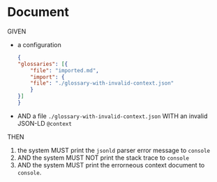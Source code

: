 # Document

GIVEN

- a configuration

  ~~~json
  {
  "glossaries": [{
      "file": "imported.md",
      "import": {
      "file": "./glossary-with-invalid-context.json"
      }
  }]
  }
  ~~~

- AND a file `./glossary-with-invalid-context.json` WITH an invalid JSON-LD `@context`

THEN

1. the system MUST print the `jsonld` parser error message to `console`
1. AND the system MUST NOT print the stack trace to `console`
1. AND the system MUST print the errorneous context document to `console`.
